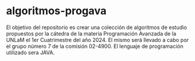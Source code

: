 # algoritmos-progava
El objetivo del repositorio es crear una colección de algoritmos de estudio propuestos por la cátedra de la materia Programación Avanzada de la UNLaM el 1er Cuatrimestre del año 2024. El mismo será llevado a cabo por el grupo número 7 de la comisión 02-4900.
El lenguaje de programación utilizado sera JAVA.
